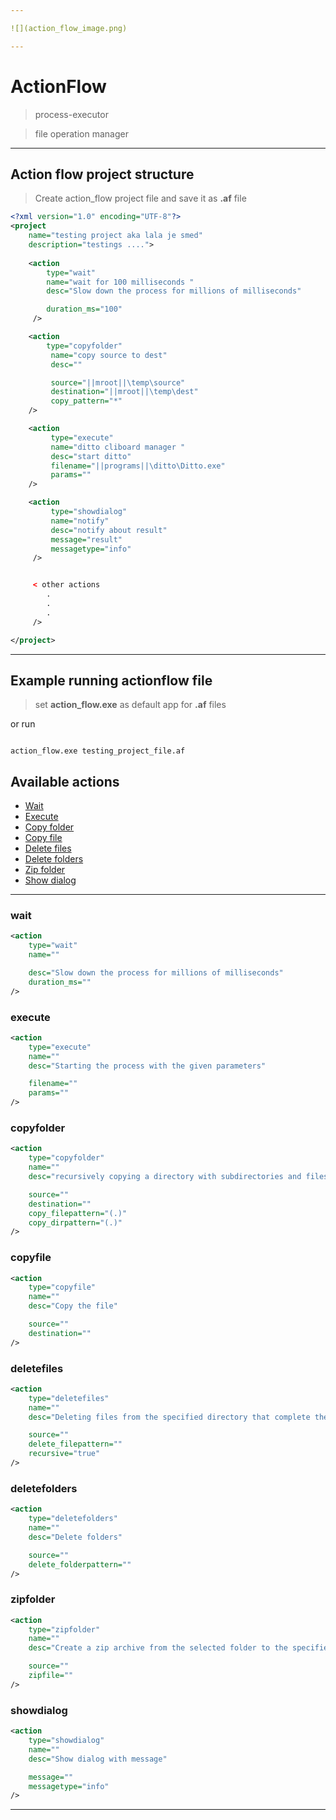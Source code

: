 ```yaml
---

![](action_flow_image.png)

---
```


# ActionFlow

> process-executor 

> file operation manager

---

## Action flow project structure

> Create action_flow project file and save it as **.af** file 

```xml
<?xml version="1.0" encoding="UTF-8"?>
<project 
	name="testing project aka lala je smed" 
	description="testings ....">
	
	<action 
		type="wait" 
		name="wait for 100 milliseconds "
		desc="Slow down the process for millions of milliseconds"

		duration_ms="100" 
	 />

	<action 
		type="copyfolder"
		 name="copy source to dest"
		 desc=""  

		 source="||mroot||\temp\source"
		 destination="||mroot||\temp\dest"
		 copy_pattern="*"
	/>

	<action
		 type="execute"
		 name="ditto cliboard manager "
		 desc="start ditto"  
		 filename="||programs||\ditto\Ditto.exe"
		 params=""
	/>

	<action
		 type="showdialog"
		 name="notify"
		 desc="notify about result"  
		 message="result"
		 messagetype="info"
	 />


	 < other actions 
	 	.
	 	.
	 	.
	 />

</project>
```

---

## Example running actionflow file

> set **action_flow.exe** as  default app for **.af** files

or run

```console

action_flow.exe testing_project_file.af

```

## Available actions

- [Wait](#wait)
- [Execute](#execute)
- [Copy folder](#copyfolder)
- [Copy file](#copyfile)
- [Delete files](#deletefiles)
- [Delete folders](#deletefolders)
- [Zip folder](#zipfolder)
- [Show dialog](#showdialog)

---

### wait

```xml
<action
	type="wait" 
	name=""

	desc="Slow down the process for millions of milliseconds"
	duration_ms="" 
/>
```

### execute

```xml
<action
	type="execute" 
	name=""
	desc="Starting the process with the given parameters"

	filename=""
	params="" 
/>		 
```

### copyfolder

```xml
<action 
	type="copyfolder" 
	name=""
	desc="recursively copying a directory with subdirectories and files that complete the copy pattern"

	source=""
	destination="" 
	copy_filepattern="(.)" 
	copy_dirpattern="(.)" 
/>
```
### copyfile

```xml
<action 
	type="copyfile" 
	name=""
	desc="Copy the file"

	source=""
	destination="" 
/>	
```
### deletefiles

```xml
<action 
	type="deletefiles" 
	name=""
	desc="Deleting files from the specified directory that complete the delete pattern"

	source=""
	delete_filepattern="" 
	recursive="true" 
/>	
```
### deletefolders

```xml
<action 
	type="deletefolders" 
	name=""
	desc="Delete folders"

	source=""
	delete_folderpattern="" 
/>		 
```
### zipfolder

```xml
<action
	type="zipfolder" 
	name=""
	desc="Create a zip archive from the selected folder to the specified target file"

	source=""
	zipfile="" 
/>		 
```
### showdialog

```xml
<action 
	type="showdialog" 
	name=""
	desc="Show dialog with message"

	message=""
	messagetype="info" 
/>		
```

---
